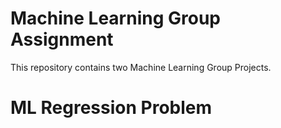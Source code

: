 # Machine Learning Group Assignment

This repository contains two Machine Learning Group Projects.

# ML Regression Problem

